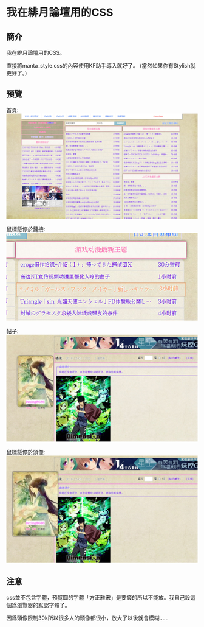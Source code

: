 # 我在緋月論壇用的CSS

## 簡介
我在緋月論壇用的CSS。

直接將manta_style.css的內容使用KF助手導入就好了。
(當然如果你有Stylish就更好了。)

## 預覽
首頁:   
![首頁](1.jpg)

鼠標懸停於鏈接:   
![首頁](2.jpg)

帖子:    
![首頁](3.jpg)

鼠標懸停於頭像:     
![首頁](4.jpg)

## 注意

css並不包含字體，預覽圖的字體「方正雅宋」是要錢的所以不能放。我自己設這個爲瀏覽器的默認字體了。

因爲頭像限制30k所以很多人的頭像都很小，放大了以後就會模糊……